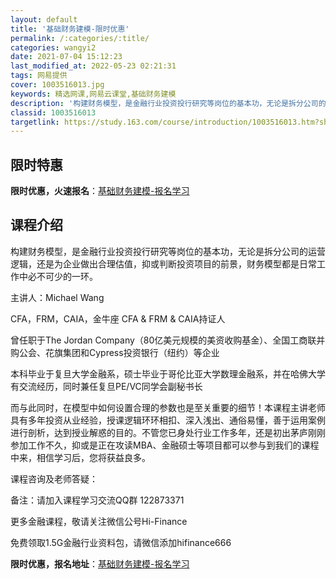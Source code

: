 ```yaml
---
layout: default
title: '基础财务建模-限时优惠'
permalink: /:categories/:title/
categories: wangyi2
date: 2021-07-04 15:12:23
last_modified_at: 2022-05-23 02:21:31
tags: 网易提供
cover: 1003516013.jpg
keywords: 精选网课,网易云课堂,基础财务建模
description: '构建财务模型，是金融行业投资投行研究等岗位的基本功，无论是拆分公司的运营逻辑，还是为企业做出合理估值，抑或判断投资项目的'
classid: 1003516013
targetlink: https://study.163.com/course/introduction/1003516013.htm?share=1&shareId=1025206652&utm_campaign=share&utm_medium=iphoneShare&utm_source=&utm_u=1025206652
---
```


## 限时特惠

**限时优惠，火速报名**：[基础财务建模-报名学习](https://study.163.com/course/introduction/1003516013.htm?share=1&shareId=1025206652&utm_campaign=share&utm_medium=iphoneShare&utm_source=&utm_u=1025206652)

## 课程介绍

构建财务模型，是金融行业投资投行研究等岗位的基本功，无论是拆分公司的运营逻辑，还是为企业做出合理估值，抑或判断投资项目的前景，财务模型都是日常工作中必不可少的一环。



主讲人：Michael Wang

CFA，FRM，CAIA，金牛座 CFA & FRM & CAIA持证人

曾任职于The Jordan Company（80亿美元规模的美资收购基金）、全国工商联并购公会、花旗集团和Cypress投资银行（纽约）等企业

本科毕业于复旦大学金融系，硕士毕业于哥伦比亚大学数理金融系，并在哈佛大学有交流经历，同时兼任复旦PE/VC同学会副秘书长



而与此同时，在模型中如何设置合理的参数也是至关重要的细节！本课程主讲老师具有多年投资从业经验，授课逻辑环环相扣、深入浅出、通俗易懂，善于运用案例进行剖析，达到授业解惑的目的。不管您已身处行业工作多年，还是初出茅庐刚刚参加工作不久，抑或是正在攻读MBA、金融硕士等项目都可以参与到我们的课程中来，相信学习后，您将获益良多。



课程咨询及老师答疑：

备注：请加入课程学习交流QQ群  122873371

更多金融课程，敬请关注微信公号Hi-Finance

免费领取1.5G金融行业资料包，请微信添加hifinance666

**限时优惠，报名地址**：[基础财务建模-报名学习](https://study.163.com/course/introduction/1003516013.htm?share=1&shareId=1025206652&utm_campaign=share&utm_medium=iphoneShare&utm_source=&utm_u=1025206652)

